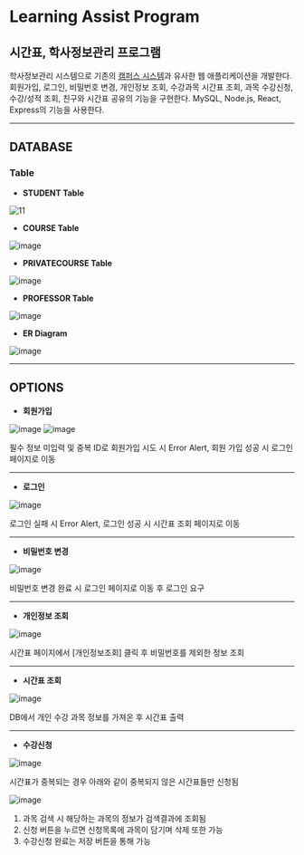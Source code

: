 # Learning Assist Program
## 시간표, 학사정보관리 프로그램

학사정보관리 시스템으로 기존의 [캠퍼스 시스템](https://klas.kw.ac.kr/)과 유사한 웹 애플리케이션을 개발한다. 회원가입, 로그인, 비밀번호 변경, 개인정보 조회, 수강과목 시간표 조회, 과목 수강신청, 수강/성적 조회, 친구와 시간표 공유의 기능을 구현한다. MySQL, Node.js, React, Express의 기능을 사용한다.

------------
## DATABASE
### Table
+ **STUDENT Table**

![11](https://user-images.githubusercontent.com/59654033/117769840-2feb5d00-b26f-11eb-8cf3-02f17fc78994.PNG)

+ **COURSE Table**

![image](https://user-images.githubusercontent.com/59654033/117769981-590bed80-b26f-11eb-83cf-f98e5b4c49ab.png)

+ **PRIVATECOURSE Table**

![image](https://user-images.githubusercontent.com/59654033/117770027-66c17300-b26f-11eb-8dc3-7dec3ddcffa9.png)

+ **PROFESSOR Table**

![image](https://user-images.githubusercontent.com/59654033/117770068-7345cb80-b26f-11eb-84b6-1c7053b211ab.png)

+ **ER Diagram**

![image](https://user-images.githubusercontent.com/59654033/117770333-c1f36580-b26f-11eb-8337-89ce398e3c59.png)

---
## OPTIONS
+ **회원가입**

![image](https://user-images.githubusercontent.com/59654033/117770697-3201eb80-b270-11eb-81ff-1391c38bd780.png)
![image](https://user-images.githubusercontent.com/59654033/117770711-37f7cc80-b270-11eb-8f34-5d02a1063583.png)

필수 정보 미입력 및 중복 ID로 회원가입 시도 시 Error Alert, 회원 가입 성공 시 로그인 페이지로 이동
___
+ **로그인**

![image](https://user-images.githubusercontent.com/59654033/117771063-ab014300-b270-11eb-9521-fdb0b9c52f67.png)

로그인 실패 시 Error Alert, 로그인 성공 시 시간표 조회 페이지로 이동
___
+ **비밀번호 변경**

![image](https://user-images.githubusercontent.com/59654033/117771150-c3715d80-b270-11eb-9f77-e247c2a00e60.png)

비밀번호 변경 완료 시 로그인 페이지로 이동 후 로그인 요구

___
+ **개인정보 조회**

![image](https://user-images.githubusercontent.com/59654033/117772061-bd2fb100-b271-11eb-8acd-fe7179638773.png)

시간표 페이지에서 [개인정보조회] 클릭 후 비밀번호를 제외한 정보 조회

___
+ **시간표 조회**

![image](https://user-images.githubusercontent.com/59654033/117772114-cc166380-b271-11eb-80d9-10390fe35d20.png)

DB에서 개인 수강 과목 정보를 가져온 후 시간표 출력

___
+ **수강신청**

![image](https://user-images.githubusercontent.com/59654033/117772404-1992d080-b272-11eb-9fc8-4e5f3d10a6bb.png)

시간표가 중복되는 경우 아래와 같이 중복되지 않은 시간표들만 신청됨

![image](https://user-images.githubusercontent.com/59654033/117772508-39c28f80-b272-11eb-8358-b1cd16c8699d.png)

1. 과목 검색 시 해당하는 과목의 정보가 검색결과에 조회됨
2. 신청 버튼을 누르면 신청목록에 과목이 담기며 삭제 또한 가능
3. 수강신청 완료는 저장 버튼을 통해 가능





